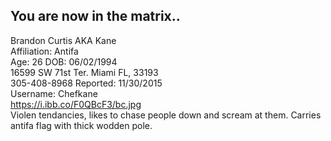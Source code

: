 ## You are now in the matrix..

Brandon Curtis AKA Kane
<br>
Affiliation: Antifa
<br>
Age: 26 DOB: 06/02/1994
<br>
16599 SW 71st Ter. Miami FL, 33193 
<br>
305-408-8968 Reported: 11/30/2015
<br>
Username: Chefkane
<br>
https://i.ibb.co/F0QBcF3/bc.jpg
<br>
Violen tendancies, likes to chase people down and scream at them. Carries antifa flag with thick wodden pole.
